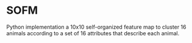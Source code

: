 # SOFM
Python implementation a 10x10 self-organized feature map to cluster 16 animals according to a set of 16 attributes that describe each animal.

